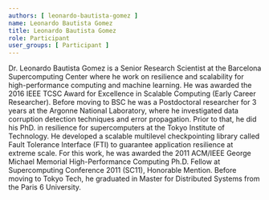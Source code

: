 ```yaml
---
authors: [ leonardo-bautista-gomez ]
name: Leonardo Bautista Gomez
title: Leonardo Bautista Gomez
role: Participant
user_groups: [ Participant ]
---
```


Dr. Leonardo Bautista Gomez is a Senior Research Scientist at the Barcelona Supercomputing Center where he work on resilience and scalability for high-performance computing and machine learning.
He was awarded the 2016 IEEE TCSC Award for Excellence in Scalable Computing (Early Career Researcher).
Before moving to BSC he was a Postdoctoral researcher for 3 years at the Argonne National Laboratory, where he investigated data corruption detection techniques and error propagation. 
Prior to that, he did his PhD. in resilience for supercomputers at the Tokyo Institute of Technology.
He developed a scalable multilevel checkpointing library called Fault Tolerance Interface (FTI) to guarantee application resilience at extreme scale.
For this work, he was awarded the 2011 ACM/IEEE George Michael Memorial High-Performance Computing Ph.D. Fellow at Supercomputing Conference 2011 (SC11), Honorable Mention.
Before moving to Tokyo Tech, he graduated in Master for Distributed Systems from the Paris 6 University.
